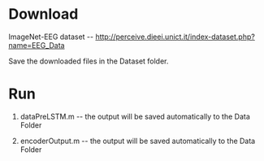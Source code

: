 # Download
ImageNet-EEG dataset -- http://perceive.dieei.unict.it/index-dataset.php?name=EEG_Data

Save the downloaded files in the Dataset folder.
# Run
1. dataPreLSTM.m --	the output will be saved automatically to the Data Folder

2. encoderOutput.m -- the output will be saved  automatically to the Data Folder
